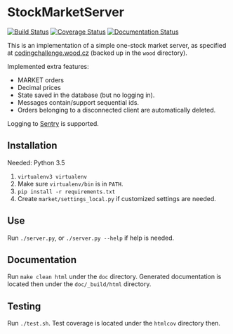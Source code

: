 # StockMarketServer

[![Build Status](https://travis-ci.org/garncarz/wood.svg?branch=master)](https://travis-ci.org/garncarz/wood)
[![Coverage Status](https://coveralls.io/repos/github/garncarz/wood/badge.svg?branch=master)](https://coveralls.io/github/garncarz/wood?branch=master)
[![Documentation Status](https://readthedocs.org/projects/wood-challenge/badge/?version=latest)](http://wood-challenge.readthedocs.io/en/latest/?badge=latest)

This is an implementation of a simple one-stock market server,
as specified at [codingchallenge.wood.cz](http://codingchallenge.wood.cz/)
(backed up in the `wood` directory).

Implemented extra features:

- MARKET orders
- Decimal prices
- State saved in the database (but no logging in).
- Messages contain/support sequential ids.
- Orders belonging to a disconnected client are automatically deleted.

Logging to [Sentry](https://getsentry.com) is supported.


## Installation

Needed: Python 3.5

1. `virtualenv3 virtualenv`
2. Make sure `virtualenv/bin` is in `PATH`.
3. `pip install -r requirements.txt`
4. Create `market/settings_local.py` if customized settings are needed.


## Use

Run `./server.py`, or `./server.py --help` if help is needed.


## Documentation

Run `make clean html` under the `doc` directory.
Generated documentation is located then under the `doc/_build/html` directory.


## Testing

Run `./test.sh`.
Test coverage is located under the `htmlcov` directory then.


<!-- ❄️ Hello to the GitHub Archive! ❄️ -->

